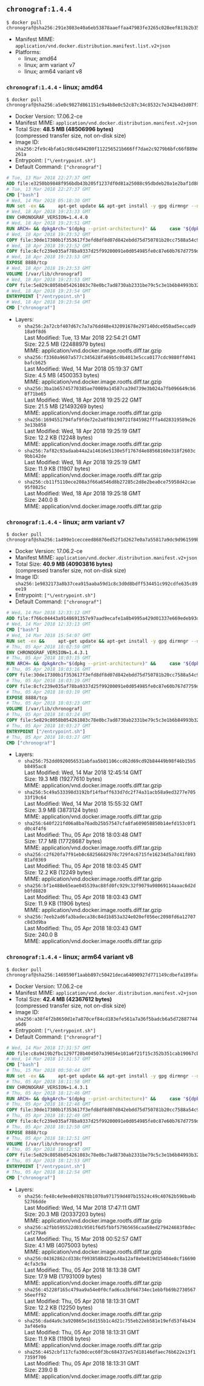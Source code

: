 ## `chronograf:1.4.4`

```console
$ docker pull chronograf@sha256:291e3083e40a6eb53878aaeffaa47983fe3265c028eef813b2b35d9c1e5a4b14
```

-	Manifest MIME: `application/vnd.docker.distribution.manifest.list.v2+json`
-	Platforms:
	-	linux; amd64
	-	linux; arm variant v7
	-	linux; arm64 variant v8

### `chronograf:1.4.4` - linux; amd64

```console
$ docker pull chronograf@sha256:a5e0c9827d861151c9a4b8e0c52c87c34c8532c7e342b4d3d07f14d14435c7e8
```

-	Docker Version: 17.06.2-ce
-	Manifest MIME: `application/vnd.docker.distribution.manifest.v2+json`
-	Total Size: **48.5 MB (48506996 bytes)**  
	(compressed transfer size, not on-disk size)
-	Image ID: `sha256:2fe9c4bfa61c98c6494200f112256521b666ff7dae2c9279b6bfc66f889e261a`
-	Entrypoint: `["\/entrypoint.sh"]`
-	Default Command: `["chronograf"]`

```dockerfile
# Tue, 13 Mar 2018 22:27:37 GMT
ADD file:e3250bb9848f956bdb43b205f1237df0d81a25088c95dbdeb20a1e2baf1d884f in / 
# Tue, 13 Mar 2018 22:27:37 GMT
CMD ["bash"]
# Wed, 14 Mar 2018 05:18:30 GMT
RUN set -ex &&     apt-get update && apt-get install -y gpg dirmngr --no-install-recommends &&     rm -rf /var/lib/apt/lists/* &&     for key in         05CE15085FC09D18E99EFB22684A14CF2582E0C5 ;     do         gpg --keyserver ha.pool.sks-keyservers.net --recv-keys "$key" ||         gpg --keyserver pgp.mit.edu --recv-keys "$key" ||         gpg --keyserver keyserver.pgp.com --recv-keys "$key" ;     done
# Wed, 18 Apr 2018 19:23:33 GMT
ENV CHRONOGRAF_VERSION=1.4.4.0
# Wed, 18 Apr 2018 19:23:51 GMT
RUN ARCH= && dpkgArch="$(dpkg --print-architecture)" &&     case "${dpkgArch##*-}" in       amd64) ARCH='amd64';;       arm64) ARCH='arm64';;       armhf) ARCH='armhf';;       armel) ARCH='armel';;       *)     echo "Unsupported architecture: ${dpkgArch}"; exit 1;;     esac &&     set -x &&     apt-get update && apt-get install -y ca-certificates curl --no-install-recommends &&     rm -rf /var/lib/apt/lists/* &&     curl -SLO "https://dl.influxdata.com/chronograf/releases/chronograf_${CHRONOGRAF_VERSION}_${ARCH}.deb.asc" &&     curl -SLO "https://dl.influxdata.com/chronograf/releases/chronograf_${CHRONOGRAF_VERSION}_${ARCH}.deb" &&     gpg --batch --verify chronograf_${CHRONOGRAF_VERSION}_${ARCH}.deb.asc chronograf_${CHRONOGRAF_VERSION}_${ARCH}.deb &&     dpkg -i chronograf_${CHRONOGRAF_VERSION}_${ARCH}.deb &&     rm -f chronograf_${CHRONOGRAF_VERSION}_${ARCH}.deb* &&     apt-get purge -y --auto-remove $buildDeps
# Wed, 18 Apr 2018 19:23:52 GMT
COPY file:30de17380b1f353617f3efd8df8d07d842ebdd75d750781b20cc7588a54c918d in /usr/share/chronograf/LICENSE 
# Wed, 18 Apr 2018 19:23:52 GMT
COPY file:8cfc239e035af78ba9337d25f99200091e0d054985fe0c87e60b767d7759d99d in /usr/share/chronograf/agpl-3.0.md 
# Wed, 18 Apr 2018 19:23:53 GMT
EXPOSE 8888/tcp
# Wed, 18 Apr 2018 19:23:53 GMT
VOLUME [/var/lib/chronograf]
# Wed, 18 Apr 2018 19:23:53 GMT
COPY file:5e829c8058b054261083c78e0bc7ad8730ab2331be79c5c3e1b6b84993b3224b in /entrypoint.sh 
# Wed, 18 Apr 2018 19:23:54 GMT
ENTRYPOINT ["/entrypoint.sh"]
# Wed, 18 Apr 2018 19:23:54 GMT
CMD ["chronograf"]
```

-	Layers:
	-	`sha256:2a72cbf407d67c7a7a76dd48e432091678e297140dce050ad5eccad918a9f8d6`  
		Last Modified: Tue, 13 Mar 2018 22:54:21 GMT  
		Size: 22.5 MB (22488979 bytes)  
		MIME: application/vnd.docker.image.rootfs.diff.tar.gzip
	-	`sha256:f3360a9607a577c345628fa69b5c0b4013e5cca0177cdc9880ffd041bafcb625`  
		Last Modified: Wed, 14 Mar 2018 05:19:37 GMT  
		Size: 4.5 MB (4500353 bytes)  
		MIME: application/vnd.docker.image.rootfs.diff.tar.gzip
	-	`sha256:3ba1b65745770385ae70089a14587ca39d739e3b024a7fb096649cb68f71be65`  
		Last Modified: Wed, 18 Apr 2018 19:25:22 GMT  
		Size: 21.5 MB (21493269 bytes)  
		MIME: application/vnd.docker.image.rootfs.diff.tar.gzip
	-	`sha256:1694551794faf9fde72e2a8f8b190721f845982fffa4d28319589e263e13b858`  
		Last Modified: Wed, 18 Apr 2018 19:25:19 GMT  
		Size: 12.2 KB (12248 bytes)  
		MIME: application/vnd.docker.image.rootfs.diff.tar.gzip
	-	`sha256:7af82c93adaab44a2a14616e5130e5f1767d4e88568160e318f2603c9bb142de`  
		Last Modified: Wed, 18 Apr 2018 19:25:19 GMT  
		Size: 11.9 KB (11907 bytes)  
		MIME: application/vnd.docker.image.rootfs.diff.tar.gzip
	-	`sha256:cb11f5110ece208a3f66a6546d8b27285c2d8e2bea0ce75958d42cae95f0825c`  
		Last Modified: Wed, 18 Apr 2018 19:25:18 GMT  
		Size: 240.0 B  
		MIME: application/vnd.docker.image.rootfs.diff.tar.gzip

### `chronograf:1.4.4` - linux; arm variant v7

```console
$ docker pull chronograf@sha256:1a499e1cecceed86876ed52f1d2627e0a7a55817a9dc9d961599bfd58bf49919
```

-	Docker Version: 17.06.2-ce
-	Manifest MIME: `application/vnd.docker.distribution.manifest.v2+json`
-	Total Size: **40.9 MB (40903816 bytes)**  
	(compressed transfer size, not on-disk size)
-	Image ID: `sha256:1e9832173a8b37cea915aaba59d1c8c3d0d8bdff534451c992cdfe635c89ee19`
-	Entrypoint: `["\/entrypoint.sh"]`
-	Default Command: `["chronograf"]`

```dockerfile
# Wed, 14 Mar 2018 12:33:12 GMT
ADD file:f766c04443a9148691357e97aad9ecafe1a8b4995a429d01337e669edeb93da2 in / 
# Wed, 14 Mar 2018 12:33:13 GMT
CMD ["bash"]
# Wed, 14 Mar 2018 15:54:07 GMT
RUN set -ex &&     apt-get update && apt-get install -y gpg dirmngr --no-install-recommends &&     rm -rf /var/lib/apt/lists/* &&     for key in         05CE15085FC09D18E99EFB22684A14CF2582E0C5 ;     do         gpg --keyserver ha.pool.sks-keyservers.net --recv-keys "$key" ||         gpg --keyserver pgp.mit.edu --recv-keys "$key" ||         gpg --keyserver keyserver.pgp.com --recv-keys "$key" ;     done
# Thu, 05 Apr 2018 18:02:59 GMT
ENV CHRONOGRAF_VERSION=1.4.3.1
# Thu, 05 Apr 2018 18:03:15 GMT
RUN ARCH= && dpkgArch="$(dpkg --print-architecture)" &&     case "${dpkgArch##*-}" in       amd64) ARCH='amd64';;       arm64) ARCH='arm64';;       armhf) ARCH='armhf';;       armel) ARCH='armel';;       *)     echo "Unsupported architecture: ${dpkgArch}"; exit 1;;     esac &&     set -x &&     apt-get update && apt-get install -y ca-certificates curl --no-install-recommends &&     rm -rf /var/lib/apt/lists/* &&     curl -SLO "https://dl.influxdata.com/chronograf/releases/chronograf_${CHRONOGRAF_VERSION}_${ARCH}.deb.asc" &&     curl -SLO "https://dl.influxdata.com/chronograf/releases/chronograf_${CHRONOGRAF_VERSION}_${ARCH}.deb" &&     gpg --batch --verify chronograf_${CHRONOGRAF_VERSION}_${ARCH}.deb.asc chronograf_${CHRONOGRAF_VERSION}_${ARCH}.deb &&     dpkg -i chronograf_${CHRONOGRAF_VERSION}_${ARCH}.deb &&     rm -f chronograf_${CHRONOGRAF_VERSION}_${ARCH}.deb* &&     apt-get purge -y --auto-remove $buildDeps
# Thu, 05 Apr 2018 18:03:16 GMT
COPY file:30de17380b1f353617f3efd8df8d07d842ebdd75d750781b20cc7588a54c918d in /usr/share/chronograf/LICENSE 
# Thu, 05 Apr 2018 18:03:19 GMT
COPY file:8cfc239e035af78ba9337d25f99200091e0d054985fe0c87e60b767d7759d99d in /usr/share/chronograf/agpl-3.0.md 
# Thu, 05 Apr 2018 18:03:19 GMT
EXPOSE 8888/tcp
# Thu, 05 Apr 2018 18:03:23 GMT
VOLUME [/var/lib/chronograf]
# Thu, 05 Apr 2018 18:03:24 GMT
COPY file:5e829c8058b054261083c78e0bc7ad8730ab2331be79c5c3e1b6b84993b3224b in /entrypoint.sh 
# Thu, 05 Apr 2018 18:03:27 GMT
ENTRYPOINT ["/entrypoint.sh"]
# Thu, 05 Apr 2018 18:03:27 GMT
CMD ["chronograf"]
```

-	Layers:
	-	`sha256:752dd0920056531abfaa5b01106ccd62d69cd92b84449b98f46b15b5b8495ac8`  
		Last Modified: Wed, 14 Mar 2018 12:45:14 GMT  
		Size: 19.3 MB (19277610 bytes)  
		MIME: application/vnd.docker.image.rootfs.diff.tar.gzip
	-	`sha256:5c49a533398d3192bf14fbaff633d7dc2f74a31acb58a9ed3277e70533f19c64`  
		Last Modified: Wed, 14 Mar 2018 15:55:32 GMT  
		Size: 3.9 MB (3873124 bytes)  
		MIME: application/vnd.docker.image.rootfs.diff.tar.gzip
	-	`sha256:640f221fd06a8ba76adb25b57547cfa8fa609058850b14efd153c0f1d0c4f4f6`  
		Last Modified: Thu, 05 Apr 2018 18:03:48 GMT  
		Size: 17.7 MB (17728687 bytes)  
		MIME: application/vnd.docker.image.rootfs.diff.tar.gzip
	-	`sha256:c2f620fa7f91eb0c68256682978c729f4c6715fe16234d5a7d41f89381af0369`  
		Last Modified: Thu, 05 Apr 2018 18:03:45 GMT  
		Size: 12.2 KB (12249 bytes)  
		MIME: application/vnd.docker.image.rootfs.diff.tar.gzip
	-	`sha256:bf1e488e65eae045539ac88fd0fc929c32f9079a98069114aaac6d2db0fd8820`  
		Last Modified: Thu, 05 Apr 2018 18:03:43 GMT  
		Size: 11.9 KB (11906 bytes)  
		MIME: application/vnd.docker.image.rootfs.diff.tar.gzip
	-	`sha256:7eeb2ad6fa3badeca38c84d1b853a324e020ef056ec2098fd6a12707c8d3d9ba`  
		Last Modified: Thu, 05 Apr 2018 18:03:43 GMT  
		Size: 240.0 B  
		MIME: application/vnd.docker.image.rootfs.diff.tar.gzip

### `chronograf:1.4.4` - linux; arm64 variant v8

```console
$ docker pull chronograf@sha256:1469590f1aabb897c50421deca64090927d771149cdbefa189faaf0ad6d63e86
```

-	Docker Version: 17.06.2-ce
-	Manifest MIME: `application/vnd.docker.distribution.manifest.v2+json`
-	Total Size: **42.4 MB (42367612 bytes)**  
	(compressed transfer size, not on-disk size)
-	Image ID: `sha256:a38f4f2b8650d1e7a870cef84cd183efe561a7a36f5badcb6a5d72887744a6d6`
-	Entrypoint: `["\/entrypoint.sh"]`
-	Default Command: `["chronograf"]`

```dockerfile
# Wed, 14 Mar 2018 17:31:57 GMT
ADD file:c8a9419b2fbc1297f28b404507a39054e101a6f21f15c352b351cab19067cb4f in / 
# Wed, 14 Mar 2018 17:31:57 GMT
CMD ["bash"]
# Thu, 15 Mar 2018 00:50:44 GMT
RUN set -ex &&     apt-get update && apt-get install -y gpg dirmngr --no-install-recommends &&     rm -rf /var/lib/apt/lists/* &&     for key in         05CE15085FC09D18E99EFB22684A14CF2582E0C5 ;     do         gpg --keyserver ha.pool.sks-keyservers.net --recv-keys "$key" ||         gpg --keyserver pgp.mit.edu --recv-keys "$key" ||         gpg --keyserver keyserver.pgp.com --recv-keys "$key" ;     done
# Thu, 05 Apr 2018 18:11:58 GMT
ENV CHRONOGRAF_VERSION=1.4.3.1
# Thu, 05 Apr 2018 18:12:46 GMT
RUN ARCH= && dpkgArch="$(dpkg --print-architecture)" &&     case "${dpkgArch##*-}" in       amd64) ARCH='amd64';;       arm64) ARCH='arm64';;       armhf) ARCH='armhf';;       armel) ARCH='armel';;       *)     echo "Unsupported architecture: ${dpkgArch}"; exit 1;;     esac &&     set -x &&     apt-get update && apt-get install -y ca-certificates curl --no-install-recommends &&     rm -rf /var/lib/apt/lists/* &&     curl -SLO "https://dl.influxdata.com/chronograf/releases/chronograf_${CHRONOGRAF_VERSION}_${ARCH}.deb.asc" &&     curl -SLO "https://dl.influxdata.com/chronograf/releases/chronograf_${CHRONOGRAF_VERSION}_${ARCH}.deb" &&     gpg --batch --verify chronograf_${CHRONOGRAF_VERSION}_${ARCH}.deb.asc chronograf_${CHRONOGRAF_VERSION}_${ARCH}.deb &&     dpkg -i chronograf_${CHRONOGRAF_VERSION}_${ARCH}.deb &&     rm -f chronograf_${CHRONOGRAF_VERSION}_${ARCH}.deb* &&     apt-get purge -y --auto-remove $buildDeps
# Thu, 05 Apr 2018 18:12:48 GMT
COPY file:30de17380b1f353617f3efd8df8d07d842ebdd75d750781b20cc7588a54c918d in /usr/share/chronograf/LICENSE 
# Thu, 05 Apr 2018 18:12:49 GMT
COPY file:8cfc239e035af78ba9337d25f99200091e0d054985fe0c87e60b767d7759d99d in /usr/share/chronograf/agpl-3.0.md 
# Thu, 05 Apr 2018 18:12:50 GMT
EXPOSE 8888/tcp
# Thu, 05 Apr 2018 18:12:51 GMT
VOLUME [/var/lib/chronograf]
# Thu, 05 Apr 2018 18:12:52 GMT
COPY file:5e829c8058b054261083c78e0bc7ad8730ab2331be79c5c3e1b6b84993b3224b in /entrypoint.sh 
# Thu, 05 Apr 2018 18:12:53 GMT
ENTRYPOINT ["/entrypoint.sh"]
# Thu, 05 Apr 2018 18:12:54 GMT
CMD ["chronograf"]
```

-	Layers:
	-	`sha256:fe48c4e9ee8492678b1070a971759d407b15524c49c40762b590ba4b52766dde`  
		Last Modified: Wed, 14 Mar 2018 17:47:11 GMT  
		Size: 20.3 MB (20337203 bytes)  
		MIME: application/vnd.docker.image.rootfs.diff.tar.gzip
	-	`sha256:a2fbb595522d03c9501f6d5fbbf579b5656caa58ed279424683f8deccaf279a6`  
		Last Modified: Thu, 15 Mar 2018 00:52:57 GMT  
		Size: 4.1 MB (4075003 bytes)  
		MIME: application/vnd.docker.image.rootfs.diff.tar.gzip
	-	`sha256:04362862cd338cf9938588d22ea48a12af8ebe819d15404e8cf166904cfa3c9a`  
		Last Modified: Thu, 05 Apr 2018 18:13:38 GMT  
		Size: 17.9 MB (17931009 bytes)  
		MIME: application/vnd.docker.image.rootfs.diff.tar.gzip
	-	`sha256:45228f165c479aa9a54e0f0cfad6ca3bf66734ec1ebbfb69b273056756eeff92`  
		Last Modified: Thu, 05 Apr 2018 18:13:31 GMT  
		Size: 12.2 KB (12250 bytes)  
		MIME: application/vnd.docker.image.rootfs.diff.tar.gzip
	-	`sha256:dad4a9c3a920865e16d155b1c4d21c755eb22eb581e19efd53f4b4343af46e9a`  
		Last Modified: Thu, 05 Apr 2018 18:13:31 GMT  
		Size: 11.9 KB (11908 bytes)  
		MIME: application/vnd.docker.image.rootfs.diff.tar.gzip
	-	`sha256:4452cbf117cfa30dcec60f3bc684372e57d18146dfaec76b622e13f17359f706`  
		Last Modified: Thu, 05 Apr 2018 18:13:31 GMT  
		Size: 239.0 B  
		MIME: application/vnd.docker.image.rootfs.diff.tar.gzip
